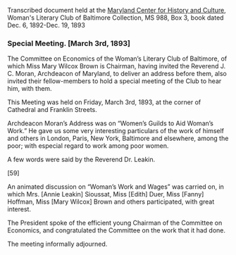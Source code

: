 Transcribed document held at the [Maryland Center for History and Culture](http://mdhs.org/), Woman's Literary Club of Baltimore Collection, MS 988, Box 3, book dated Dec. 6, 1892-Dec. 19, 1893

### Special Meeting. [March 3rd, 1893]

The Committee on Economics of the Woman’s Literary Club of Baltimore, of which Miss Mary Wilcox Brown is Chairman, having invited the Reverend J. C. Moran, Archdeacon of Maryland, to deliver an address before them, also invited their fellow-members to hold a special meeting of the Club to hear him, with them.

This Meeting was held on Friday, March 3rd, 1893, at the corner of Cathedral and Franklin Streets.

Archdeacon Moran’s Address was on “Women’s Guilds to Aid Woman’s Work.” He gave us some very interesting particulars of the work of himself and others in London, Paris, New York, Baltimore and elsewhere, among the poor; with especial regard to work among poor women.

A few words were said by the Reverend Dr. Leakin.

[59]

An animated discussion on “Woman’s Work and Wages” was carried on, in which Mrs. [Annie Leakin] Sioussat, Miss [Edith] Duer, Miss [Fanny] Hoffman, Miss [Mary Wilcox] Brown and others participated, with great interest.

The President spoke of the efficient young Chairman of the Committee on Economics, and congratulated the Committee on the work that it had done.

The meeting informally adjourned.